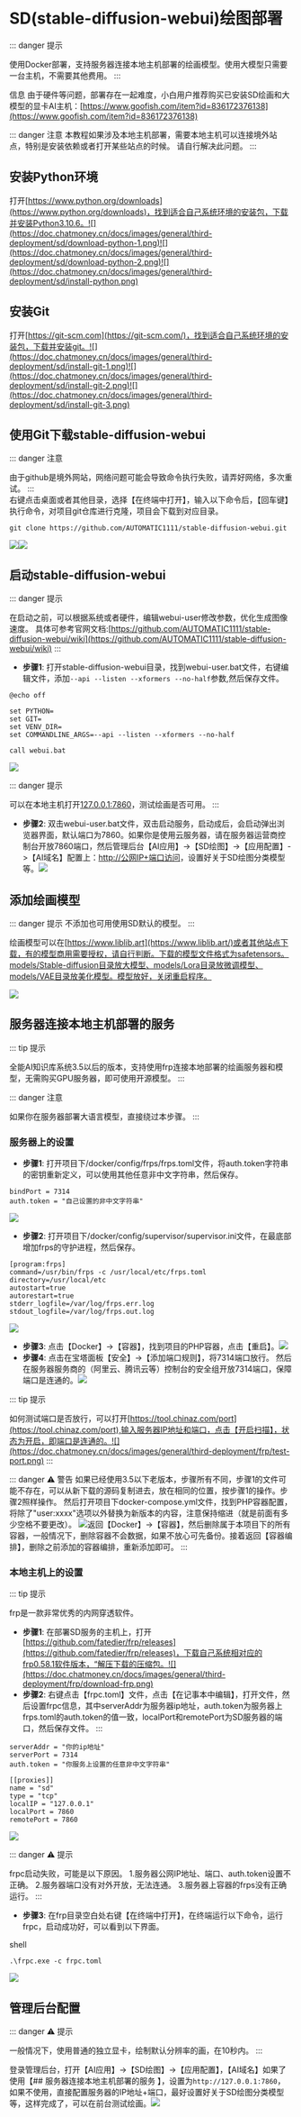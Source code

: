 # SD(stable-diffusion-webui)绘图部署

::: danger 提示

使用Docker部署，支持服务器连接本地主机部署的绘画模型。使用大模型只需要一台主机，不需要其他费用。
:::

信息
由于硬件等问题，部署存在一起难度，小白用户推荐购买已安装SD绘画和大模型的显卡AI主机：[https://www.goofish.com/item?id=836172376138](https://www.goofish.com/item?id=836172376138)

::: danger 注意
本教程如果涉及本地主机部署，需要本地主机可以连接境外站点，特别是安装依赖或者打开某些站点的时候。
请自行解决此问题。
::: 

## 安装Python环境

打开[https://www.python.org/downloads](https://www.python.org/downloads)，找到适合自己系统环境的安装包，下载并安装Python3.10.6。![](https://doc.chatmoney.cn/docs/images/general/third-deployment/sd/download-python-1.png)![](https://doc.chatmoney.cn/docs/images/general/third-deployment/sd/download-python-2.png)![](https://doc.chatmoney.cn/docs/images/general/third-deployment/sd/install-python.png)

## 安装Git

打开[https://git-scm.com](https://git-scm.com/)，找到适合自己系统环境的安装包，下载并安装git。![](https://doc.chatmoney.cn/docs/images/general/third-deployment/sd/install-git-1.png)![](https://doc.chatmoney.cn/docs/images/general/third-deployment/sd/install-git-2.png)![](https://doc.chatmoney.cn/docs/images/general/third-deployment/sd/install-git-3.png)

## 使用Git下载stable-diffusion-webui

::: danger 注意

由于github是境外网站，网络问题可能会导致命令执行失败，请弄好网络，多次重试。
:::  
右键点击桌面或者其他目录，选择【在终端中打开】，输入以下命令后，【回车键】执行命令，对项目git仓库进行克隆，项目会下载到对应目录。

```
git clone https://github.com/AUTOMATIC1111/stable-diffusion-webui.git
```

![](https://doc.chatmoney.cn/docs/images/general/third-deployment/sd/download-sd-webui-1.png)![](https://doc.chatmoney.cn/docs/images/general/third-deployment/sd/download-sd-webui-2.png)

## 启动stable-diffusion-webui

::: danger 提示

在启动之前，可以根据系统或者硬件，编辑webui-user修改参数，优化生成图像速度。
具体可参考官网文档:[https://github.com/AUTOMATIC1111/stable-diffusion-webui/wiki](https://github.com/AUTOMATIC1111/stable-diffusion-webui/wiki)
:::  

* **步骤1**: 打开stable-diffusion-webui目录，找到webui-user.bat文件，右键编辑文件，添加`--api --listen --xformers --no-half`参数,然后保存文件。

 

```
@echo off

set PYTHON=
set GIT=
set VENV_DIR=
set COMMANDLINE_ARGS=--api --listen --xformers --no-half

call webui.bat
```

![](https://doc.chatmoney.cn/docs/images/general/third-deployment/sd/edit-webui-user.bat.png)

::: danger 提示

可以在本地主机打开[127.0.0.1:7860](https://doc.chatmoney.cn/pro/third-deployment/127.0.0.1:7860.html)，测试绘画是否可用。
:::  

* **步骤2**: 双击webui-user.bat文件，双击启动服务，启动成后，会启动弹出浏览器界面，默认端口为7860。如果你是使用云服务器，请在服务器运营商控制台开放7860端口，然后管理后台【AI应用】-\>【SD绘图】-\>【应用配置】-\>【AI域名】配置上：[http://公网IP+端口访问](http://xn--ip+-tw1ew6iu74fkogqz0an4u/)，设置好关于SD绘图分类模型等。![](https://doc.chatmoney.cn/docs/images/general/third-deployment/sd/start-sd.png)

## 添加绘画模型

::: danger 提示
不添加也可用使用SD默认的模型。
:::  

绘画模型可以在[https://www.liblib.art](https://www.liblib.art/)或者其他站点下载，有的模型商用需要授权，请自行判断。下载的模型文件格式为safetensors。models/Stable-diffusion目录放大模型、models/Lora目录放微调模型、models/VAE目录放美化模型。模型放好，关闭重启程序。

![](https://doc.chatmoney.cn/docs/images/general/third-deployment/sd/models.png)

## 服务器连接本地主机部署的服务

::: tip 提示

全能AI知识库系统3.5以后的版本，支持使用frp连接本地部署的绘画服务器和模型，无需购买GPU服务器，即可使用开源模型。
:::  


::: danger 注意

如果你在服务器部署大语言模型，直接绕过本步骤。
:::  
### 服务器上的设置

* **步骤1**: 打开项目下/docker/config/frps/frps.toml文件，将auth.token字符串的密钥重新定义，可以使用其他任意非中文字符串，然后保存。

 

```
bindPort = 7314
auth.token = "自己设置的非中文字符串"
```

![](https://doc.chatmoney.cn/docs/images/general/third-deployment/frp/frps.toml.png)

* **步骤2**: 打开项目下/docker/config/supervisor/supervisor.ini文件，在最底部增加frps的守护进程，然后保存。

 

```
[program:frps]
command=/usr/bin/frps -c /usr/local/etc/frps.toml
directory=/usr/local/etc
autostart=true
autorestart=true
stderr_logfile=/var/log/frps.err.log
stdout_logfile=/var/log/frps.out.log
```

![](https://doc.chatmoney.cn/docs/images/general/third-deployment/frp/supervisor.ini.png)

* **步骤3**: 点击【Docker】-\>【容器】，找到项目的PHP容器，点击【重启】。![](https://doc.chatmoney.cn/docs/images/general/third-deployment/frp/php-container-restart.png)
* **步骤4**: 点击在宝塔面板【安全】-\>【添加端口规则】，将7314端口放行。 然后在服务器服务商的（阿里云、腾讯云等）控制台的安全组开放7314端口，保障端口是连通的。![](https://doc.chatmoney.cn/docs/images/general/third-deployment/frp/port.png)

::: tip 提示

如何测试端口是否放行，可以打开[https://tool.chinaz.com/port](https://tool.chinaz.com/port),输入服务器IP地址和端口，点击【开启扫描】，状态为开启，即端口是连通的。![](https://doc.chatmoney.cn/docs/images/general/third-deployment/frp/test-port.png)
::: 



::: danger ⚠️ 警告
如果已经使用3.5以下老版本，步骤所有不同，步骤1的文件可能不存在，可以从新下载的源码复制进去，放在相同的位置，按步骤1的操作。步骤2照样操作。
然后打开项目下docker-compose.yml文件，找到PHP容器配置，将除了"user:xxxx"选项以外替换为新版本的内容，注意保持缩进（就是前面有多少空格不要更改）。
![](https://doc.chatmoney.cn/docs/images/general/third-deployment/frp/docker-compose-php.png)返回【Docker】-\>【容器】，然后删除属于本项目下的所有容器，一般情况下，删除容器不会数据，如果不放心可先备份。接着返回【容器编排】，删除之前添加的容器编排，重新添加即可。
:::  

### 本地主机上的设置

::: tip 提示

frp是一款非常优秀的内网穿透软件。

* **步骤1**: 在部署SD服务的主机上，打开[https://github.com/fatedier/frp/releases](https://github.com/fatedier/frp/releases)，下载自己系统相对应的frp0.58.1软件版本，“解压下载的压缩包。![](https://doc.chatmoney.cn/docs/images/general/third-deployment/frp/download-frp.png)
* **步骤2**: 右键点击【frpc.toml】文件，点击【在记事本中编辑】，打开文件，然后设置frpc信息，其中serverAddr为服务器ip地址，auth.token为服务器上frps.toml的auth.token的值一致，localPort和remotePort为SD服务器的端口，然后保存文件。
:::  
 

```
serverAddr = "你的ip地址"
serverPort = 7314
auth.token = "你服务上设置的任意非中文字符串"

[[proxies]]
name = "sd"
type = "tcp"
localIP = "127.0.0.1"
localPort = 7860
remotePort = 7860
```

![](https://doc.chatmoney.cn/docs/images/general/third-deployment/frp/frpc.toml.png)

::: danger ⚠️ 提示

frpc启动失败，可能是以下原因。
1.服务器公网IP地址、端口、auth.token设置不正确。
2.服务器端口没有对外开放，无法连通。
3.服务器上容器的frps没有正确运行。
:::  


* **步骤3**: 在frp目录空白处右键【在终端中打开】，在终端运行以下命令，运行frpc，启动成功好，可以看到以下界面。

shell 
```
.\frpc.exe -c frpc.toml
```

![](https://doc.chatmoney.cn/docs/images/general/third-deployment/frp/start-frpc.png)

## 管理后台配置

::: danger ⚠️ 提示

一般情况下，使用普通的独立显卡，绘制默认分辨率的画，在10秒内。
::: 

登录管理后台，打开【AI应用】-\>【SD绘图】-\>【应用配置】，【AI域名】如果了使用【## 服务器连接本地主机部署的服务 】，设置为`http://127.0.0.1:7860`，如果不使用，直接配置服务器的IP地址+端口，最好设置好关于SD绘图分类模型等，这样完成了，可以在前台测试绘画。![](https://doc.chatmoney.cn/docs/images/general/third-deployment/sd/settings-sd-local-domain.png)
